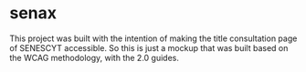 # senax
This project was built with the intention of making the title consultation page of SENESCYT accessible. So this is just a mockup that was built based on the WCAG methodology, with the 2.0 guides.
